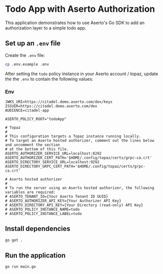 # Todo App with Aserto Authorization

This application demonstrates how to use Aserto's Go SDK to add an authorization layer to a simple todo app.

## Set up an `.env` file
Create the `.env` file:

```bash
cp .env.example .env
```

After setting the `todo` policy instance in your Aserto account / topaz, update the the `.env` to contain the following values:

### Env

```
JWKS_URI=https://citadel.demo.aserto.com/dex/keys
ISSUER=https://citadel.demo.aserto.com/dex
AUDIENCE=citadel-app

ASERTO_POLICY_ROOT="todoApp"

# Topaz
#
# This configuration targets a Topaz instance running locally.
# To target an Aserto hosted authorizer, comment out the lines below and uncomment the section
# at the bottom of this file.
ASERTO_AUTHORIZER_SERVICE_URL=localhost:8282
ASERTO_AUTHORIZER_CERT_PATH='$HOME/.config/topaz/certs/grpc-ca.crt'
ASERTO_DIRECTORY_SERVICE_URL=localhost:9292
ASERTO_DIRECTORY_GRPC_CERT_PATH='$HOME/.config/topaz/certs/grpc-ca.crt'

# Aserto hosted authorizer
#
# To run the server using an Aserto hosted authorizer, the following variables are required:
# ASERTO_TENANT_ID={Your Aserto Tenant ID UUID}
# ASERTO_AUTHORIZER_API_KEY={Your Authorizer API Key}
# ASERTO_DIRECTORY_API_KEY={Your Directory (read-only) API Key}
# ASERTO_POLICY_INSTANCE_NAME=todo
# ASERTO_POLICY_INSTANCE_LABEL=todo
```

## Install dependencies

```bash
go get .
```

## Run the application

```bash
go run main.go
```
